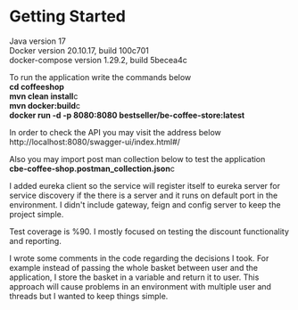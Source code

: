 # Getting Started
Java version 17 <br/> 
Docker version 20.10.17, build 100c701 <br/> 
docker-compose version 1.29.2, build 5becea4c <br/> 


To run the application write the commands below <br/> 
**cd coffeeshop** <br/>
**mvn clean install**c<br/>
**mvn docker:build**c<br/>
**docker run -d -p 8080:8080 bestseller/be-coffee-store:latest** <br/> 

In order to check the API you may visit the address below<br/> 
http://localhost:8080/swagger-ui/index.html#/<br/> 

Also you may import post man collection below to test the application<br/> 
**cbe-coffee-shop.postman_collection.json**c<br/> 

I added eureka client so the service will register itself to eureka server for service discovery if the
there is a server and it runs on default port in the environment. I didn't include gateway, feign and config 
server to keep the project simple. 

Test coverage is %90. I mostly focused on testing the discount functionality and reporting.

I wrote some comments in the code regarding the decisions I took. 
For example instead of passing the whole basket between user and the application, I store the basket in a variable 
and return it to user. This approach will cause problems in an environment with multiple user and threads but I 
wanted to keep things simple.



